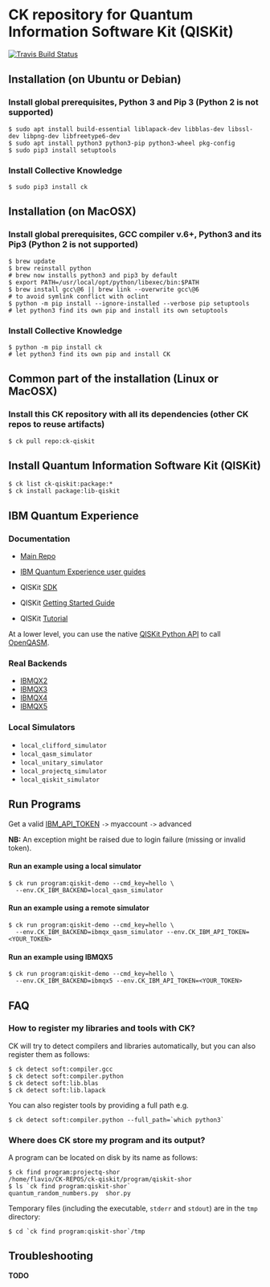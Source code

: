 # CK repository for Quantum Information Software Kit (QISKit)

[![Travis Build Status](https://travis-ci.org/ctuning/ck-qiskit.svg?branch=master)](https://travis-ci.org/ctuning/ck-qiskit)


## Installation (on Ubuntu or Debian)

### Install global prerequisites, Python 3 and Pip 3 (Python 2 is **not** supported)
```
$ sudo apt install build-essential liblapack-dev libblas-dev libssl-dev libpng-dev libfreetype6-dev
$ sudo apt install python3 python3-pip python3-wheel pkg-config
$ sudo pip3 install setuptools
```

### Install Collective Knowledge
```
$ sudo pip3 install ck
```


## Installation (on MacOSX)

### Install global prerequisites, GCC compiler v.6+, Python3 and its Pip3 (Python 2 is **not** supported)
```
$ brew update
$ brew reinstall python                                                 # brew now installs python3 and pip3 by default
$ export PATH=/usr/local/opt/python/libexec/bin:$PATH
$ brew install gcc\@6 || brew link --overwrite gcc\@6                   # to avoid symlink conflict with oclint
$ python -m pip install --ignore-installed --verbose pip setuptools     # let python3 find its own pip and install its own setuptools
```

### Install Collective Knowledge
```
$ python -m pip install ck                                              # let python3 find its own pip and install CK
```


## Common part of the installation (Linux or MacOSX)

### Install this CK repository with all its dependencies (other CK repos to reuse artifacts)

```
$ ck pull repo:ck-qiskit
```

## Install Quantum Information Software Kit (QISKit)

```
$ ck list ck-qiskit:package:*
$ ck install package:lib-qiskit
```

## IBM Quantum Experience

### Documentation
- [Main Repo](https://github.com/QISKit)
- [IBM Quantum Experience user guides](https://github.com/QISKit/ibmqx-user-guides)

- QISKit [SDK](https://github.com/QISKit/qiskit-sdk-py/blob/master/README.md)
- QISKit [Getting Started Guide](https://www.qiskit.org/documentation/quickstart.html)
- QISKit [Tutorial](https://github.com/QISKit/qiskit-tutorial)


At a lower level, you can use the native [QISKit Python API](https://github.com/QISKit/qiskit-api-py) to call [OpenQASM](https://github.com/QISKit/openqasm/blob/master/README.md).

### Real Backends

- [IBMQX2](https://github.com/QISKit/ibmqx-backend-information/blob/master/backends/ibmqx2/README.md) 
- [IBMQX3](https://github.com/QISKit/ibmqx-backend-information/blob/master/backends/ibmqx3/README.md)
- [IBMQX4](https://github.com/QISKit/ibmqx-backend-information/blob/master/backends/ibmqx4/README.md)
- [IBMQX5](https://github.com/QISKit/ibmqx-backend-information/blob/master/backends/ibmqx5/README.md)

### Local Simulators

- `local_clifford_simulator`
- `local_qasm_simulator`
- `local_unitary_simulator`
- `local_projectq_simulator`
- `local_qiskit_simulator`


## Run Programs

Get a valid [IBM_API_TOKEN](https://quantumexperience.ng.bluemix.net/qx/login) `->` myaccount `->` advanced

**NB:** An exception might be raised due to login failure (missing or invalid token).

#### Run an example using a local simulator

```
$ ck run program:qiskit-demo --cmd_key=hello \
  --env.CK_IBM_BACKEND=local_qasm_simulator
```


#### Run an example using a remote simulator

```
$ ck run program:qiskit-demo --cmd_key=hello \
  --env.CK_IBM_BACKEND=ibmqx_qasm_simulator --env.CK_IBM_API_TOKEN=<YOUR_TOKEN>
```

#### Run an example using IBMQX5 

```
$ ck run program:qiskit-demo --cmd_key=hello \
  --env.CK_IBM_BACKEND=ibmqx5 --env.CK_IBM_API_TOKEN=<YOUR_TOKEN>
```


## FAQ

### How to register my libraries and tools with CK?

CK will try to detect compilers and libraries automatically, but you can also
register them as follows:

```
$ ck detect soft:compiler.gcc
$ ck detect soft:compiler.python
$ ck detect soft:lib.blas
$ ck detect soft:lib.lapack
```

You can also register tools by providing a full path e.g.
```
$ ck detect soft:compiler.python --full_path=`which python3`
```

### Where does CK store my program and its output?

A program can be located on disk by its name as follows:
```
$ ck find program:projectq-shor
/home/flavio/CK-REPOS/ck-qiskit/program/qiskit-shor
$ ls `ck find program:qiskit-shor`
quantum_random_numbers.py  shor.py
```

Temporary files (including the executable, `stderr` and `stdout`) are in the `tmp` directory:
```
$ cd `ck find program:qiskit-shor`/tmp
```

## Troubleshooting

**TODO**
